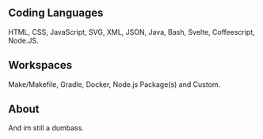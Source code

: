 ## Coding Languages
HTML, CSS, JavaScript, SVG, XML, JSON, Java, Bash, Svelte, Coffeescript, Node.JS.
## Workspaces
Make/Makefile, Gradle, Docker, Node.js Package(s) and Custom.
## About
And im still a dumbass.
